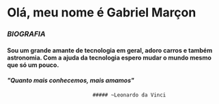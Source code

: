 # Olá, meu nome é Gabriel Marçon


### *BIOGRAFIA*
#### Sou um grande amante de tecnologia em geral, adoro carros e também astronomia. Com a ajuda da tecnologia espero mudar o mundo mesmo que só um pouco. 

#### *"Quanto mais conhecemos, mais amamos"*
                                ##### ~Leonardo da Vinci
